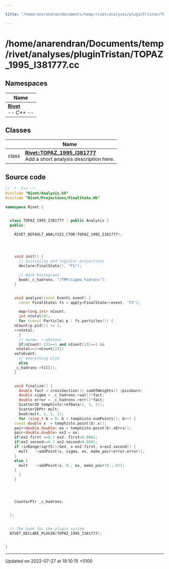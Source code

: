 ```yaml
---

title: "/home/anarendran/Documents/temp/rivet/analyses/pluginTristan/TOPAZ_1995_I381777.cc"

---
```


# /home/anarendran/Documents/temp/rivet/analyses/pluginTristan/TOPAZ_1995_I381777.cc



## Namespaces

| Name           |
| -------------- |
| **[Rivet](http://example.org/namespaces/namespacerivet/)** <br>-*- C++ -*-  |

## Classes

|                | Name           |
| -------------- | -------------- |
| class | **[Rivet::TOPAZ_1995_I381777](http://example.org/classes/classrivet_1_1topaz__1995__i381777/)** <br>Add a short analysis description here.  |




## Source code

```cpp
// -*- C++ -*-
#include "Rivet/Analysis.hh"
#include "Rivet/Projections/FinalState.hh"

namespace Rivet {


  class TOPAZ_1995_I381777 : public Analysis {
  public:

    RIVET_DEFAULT_ANALYSIS_CTOR(TOPAZ_1995_I381777);




    void init() {
      // Initialise and register projections
      declare(FinalState(), "FS");

      // Book histograms
      book(_c_hadrons, "/TMP/sigma_hadrons");
    }


    void analyze(const Event& event) {
      const FinalState& fs = apply<FinalState>(event, "FS");

      map<long,int> nCount;
      int ntotal(0);
      for (const Particle& p : fs.particles()) {
    nCount[p.pid()] += 1;
    ++ntotal;
      }
      // mu+mu- + photons
      if(nCount[-13]==1 and nCount[13]==1 &&
     ntotal==2+nCount[22])
    vetoEvent;
      // everything else
      else
    _c_hadrons->fill();
    }


    void finalize() {
      double fact = crossSection()/ sumOfWeights() /picobarn;
      double sigma = _c_hadrons->val()*fact;
      double error = _c_hadrons->err()*fact;
      Scatter2D temphisto(refData(1, 1, 1));
      Scatter2DPtr mult;
      book(mult, 1, 1, 1);
      for (size_t b = 0; b < temphisto.numPoints(); b++) {
    const double x  = temphisto.point(b).x();
    pair<double,double> ex = temphisto.point(b).xErrs();
    pair<double,double> ex2 = ex;
    if(ex2.first ==0.) ex2. first=0.0001;
    if(ex2.second==0.) ex2.second=0.0001;
    if (inRange(sqrtS()/GeV, x-ex2.first, x+ex2.second)) {
      mult   ->addPoint(x, sigma, ex, make_pair(error,error));
    }
    else {
      mult   ->addPoint(x, 0., ex, make_pair(0.,.0));
    }
      }
    }




    CounterPtr _c_hadrons;


  };


  // The hook for the plugin system
  RIVET_DECLARE_PLUGIN(TOPAZ_1995_I381777);


}
```


-------------------------------

Updated on 2022-07-27 at 19:10:15 +0100
